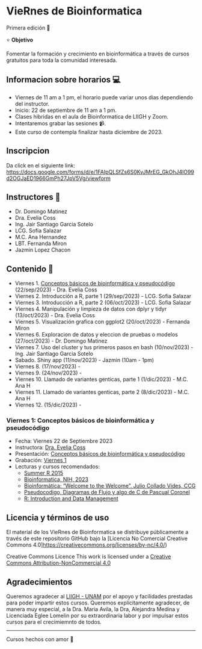 # VieRnes de Bioinformatica

Primera edición 💜

⭐ **Objetivo**

Fomentar la formación y crecimiento en bioinformática a través de cursos gratuitos para toda la comunidad interesada.    

## Informacion sobre horarios 💻

- Viernes de 11 am a 1 pm, el horario puede variar unos dias dependiendo del instructor.
- Inicio: 22 de septiembre de 11 am a 1 pm.
- Clases hibridas en el aula de Bioinformatica de LIIGH y Zoom.
- Intentaremos grabar las sesiones 📹.
- Este curso de contempla finalizar hasta diciembre de 2023.

## Inscripcion

Da click en el siguiente link: https://docs.google.com/forms/d/e/1FAIpQLSfZs6S0KvJMrEG_GkOhJ4lO99d2OGJaED1966GmPh27JpV5Vg/viewform

## Instructores 👾 

- Dr. Domingo Matinez
- Dra. Evelia Coss
- Ing. Jair Santiago Garcia Sotelo
- LCG. Sofia Salazar
- M.C. Ana Hernandez
- LBT. Fernanda Miron
- Jazmin Lopez Chacon

## Contenido 📌

- Viernes 1. [Conceptos básicos de bioinformática y pseudocódigo](https://eveliacoss.github.io/ViernesBioinfo/Clase1_22Sep2023/D1_Introduccion_slides.html#1) (22/sep/2023) - Dra. Evelia Coss
- Viernes 2. Introducción a R, parte 1 (29/sep/2023) - LCG. Sofia Salazar
- Viernes 3. Introducción a R, parte 2 (06/oct/2023) - LCG. Sofia Salazar
- Viernes 4. Manipulación y limpieza de datos con dplyr y tidyr (13/oct/2023) - Dra. Evelia Coss
- Viernes 5. Visualización grafica con ggplot2 (20/oct/2023) - Fernanda Miron
- Viernes 6. Exploracion de datos y eleccion de pruebas o modelos (27/oct/2023) - Dr. Domingo Matinez
- Viernes 7. Uso del cluster y tus primeros pasos en bash (10/nov/2023) - Ing. Jair Santiago Garcia Sotelo
- Sabado. Shiny app (11/nov/2023) - Jazmin (10am - 1pm)
- Viernes 8. (17/nov/2023) - 
- Viernes 9. (24/nov/2023) - 
- Viernes 10. Llamado de variantes genticas, parte 1  (1/dic/2023) - M.C. Ana H 
- Viernes 11. Llamado de variantes genticas, parte 2  (8/dic/2023) - M.C. Ana H  
- Viernes 12. (15/dic/2023) -

### Viernes 1: Conceptos básicos de bioinformática y pseudocódigo 

- Fecha: Viernes 22 de Septiembre 2023
- Instructora: [Dra. Evelia Coss](https://eveliacoss.github.io/)
- Presentación: [Conceptos básicos de bioinformática y pseudocódigo](https://eveliacoss.github.io/ViernesBioinfo/Clase1_22Sep2023/D1_Introduccion_slides.html#1)
- Grabación: [Viernes 1](https://drive.google.com/file/d/1vUhmIOhukyF71soN-25Y2KyA6VvQk7z3/view?usp=sharing)
- Lecturas y cursos recomendados:
  - [Summer R 2015](https://aejaffe.com/summerR_2015/)
  - [Bioinformatica, NIH, 2023](https://www.genome.gov/es/genetics-glossary/Bioinformatica)
  - [Bioinformática: “Welcome to the Welcome”, Julio Collado Vides, CCG](https://docs.google.com/presentation/d/1CLc59lN4HQ-WHMV2_aT1CCpbnfdcn0zD/edit?usp=sharing&ouid=115061201453977266962&rtpof=true&sd=true)
  - [Pseudocodigo, Diagramas de Flujo y algo de C de Pascual Coronel](https://slideplayer.es/slide/13658656/)
  - [R: Introduction and Data Management](https://bouchat.github.io/IntroDataMgmt20Jan.html)

## Licencia y términos de uso

El material de los VieRnes de Bioinformatica se distribuye públicamente a través de este repositorio GitHub bajo la [Licencia No Comercial Creative Commons 4.0]https://creativecommons.org/licenses/by-nc/4.0/)

Creative Commons Licence
This work is licensed under a [Creative Commons Attribution-NonCommercial 4.0](https://creativecommons.org/licenses/by-nc/4.0/)

## Agradecimientos

Queremos agradecer al [LIIGH - UNAM](https://liigh.unam.mx) por el apoyo y facilidades prestadas para poder impartir estos cursos. Queremos  explícitamente agradecer, de manera muy especial, a la Dra. Maria Avila, la Dra, Alejandra Medina y Licenciada Eglee Lomelin por su extraordinaria labor y por impulsar estos cursos para el crecimiemnto de todos.

-------------

Cursos hechos con amor 💜

